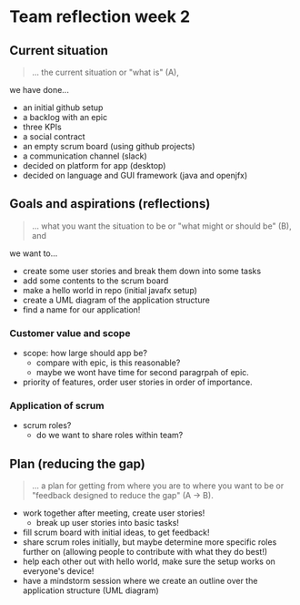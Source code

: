 # Team reflection week 2

## Current situation 
> ... the current situation or "what is" (A),

we have done...
* an initial github setup
* a backlog with an epic
* three KPIs
* a social contract
* an empty scrum board (using github projects) 
* a communication channel (slack)
* decided on platform for app (desktop)
* decided on language and GUI framework (java and openjfx)

## Goals and aspirations (reflections)
> ... what you want the situation to be or "what might or should be" (B), and

we want to... 
* create some user stories and break them down into some tasks
* add some contents to the scrum board
* make a hello world in repo (initial javafx setup)
* create a UML diagram of the application structure
* find a name for our application!


### Customer value and scope
* scope: how large should app be?
    - compare with epic, is this reasonable?
    - maybe we wont have time for second paragrpah of epic.
* priority of features, order user stories in order of importance.

### Application of scrum
* scrum roles? 
    - do we want to share roles within team?

## Plan (reducing the gap)
> ... a plan for getting from where you are to where you want to be or "feedback designed to reduce the gap" (A -> B).

* work together after meeting, create user stories!
    - break up user stories into basic tasks!
* fill scrum board with initial ideas, to get feedback!
* share scrum roles initially, but maybe determine more specific roles further on (allowing people to contribute with what they do best!)
* help each other out with hello world, make sure the setup works on everyone's device!
* have a mindstorm session where we create an outline over the application structure (UML diagram)

